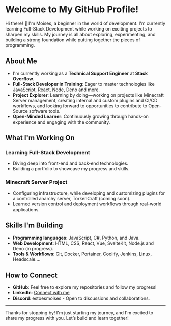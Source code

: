 # Welcome to My GitHub Profile!

Hi there! 👋 I'm Moises, a beginner in the world of development. I'm currently learning Full-Stack Development while working on exciting projects to sharpen my skills. My journey is all about exploring, experimenting, and building a strong foundation while putting together the pieces of programming.

## About Me

-  I'm currently working as a **Technical Support Engineer** at **Stack Overflow**. 
- **Full-Stack Developer in Training**: Eager to master technologies like JavaScript, React, Node, Deno and more.
- **Project Explorer**: Learning by doing—working on projects like Minecraft Server management, creating internal and custom plugins and CI/CD workflows, and looking forward to opportunities to contribute to Open-Source software tools.
- **Open-Minded Learner**: Continuously growing through hands-on experience and engaging with the community.

## What I'm Working On

### Learning Full-Stack Development
- Diving deep into front-end and back-end technologies.
- Building a portfolio to showcase my progress and skills.

### Minecraft Server Project
- Configuring infrastructure, while developing and customizing plugins for a controlled anarchy server, TorkenCraft (coming soon).
- Learned version control and deployment workflows through real-world applications.

## Skills I'm Building

- **Programming languages**: JavaScript, C#, Python, and Java.
- **Web Development**: HTML, CSS, React, Vue, SvelteKit, Node.js and Deno (in progress).
- **Tools & Workflows**: Git, Docker, Portainer, Coolify, Jenkins, Linux, Headscale....

## How to Connect

- **GitHub**: Feel free to explore my repositories and follow my progress!
- **LinkedIn**: [Connect with me](https://www.linkedin.com/in/moisesiperez/)
- **Discord**: estoesmoises - Open to discussions and collaborations. 

---

Thanks for stopping by! I'm just starting my journey, and I'm excited to share my progress with you. Let’s build and learn together!
